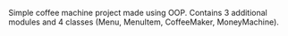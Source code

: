 Simple coffee machine project made using OOP. 
Contains 3 additional modules and 4 classes (Menu, MenuItem, CoffeeMaker, MoneyMachine).
